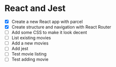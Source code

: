 # React and Jest

* [x] Create a new React app with parcel
* [x] Create structure and navigation with React Router
* [ ] Add some CSS to make it look decent
* [ ] List existing movies
* [ ] Add a new movies
* [ ] Add jest
* [ ] Test movie listing
* [ ] Test adding movie
